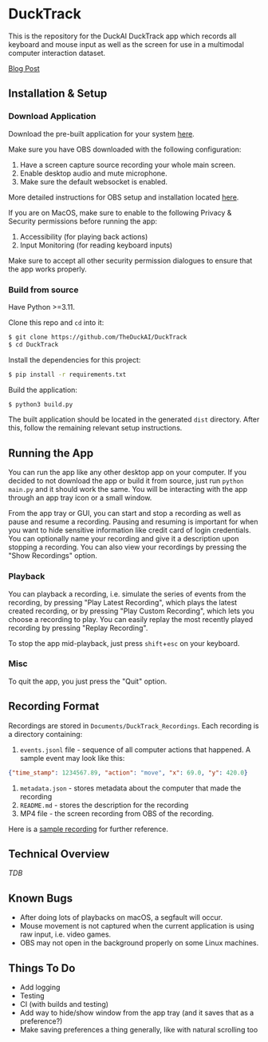 # DuckTrack

This is the repository for the DuckAI DuckTrack app which records all keyboard and mouse input as well as the screen for use in a multimodal computer interaction dataset.

[Blog Post](https://duckai.org/blog/ducktrack)

## Installation & Setup

### Download Application

<!-- TODO: add prebuilt applications in github releases -->
Download the pre-built application for your system [here](https://github.com/TheDuckAI/DuckTrack/releases/).

Make sure you have OBS downloaded with the following configuration:
1. Have a screen capture source recording your whole main screen.
2. Enable desktop audio and mute microphone.
3. Make sure the default websocket is enabled.

More detailed instructions for OBS setup and installation located [here](OBS_SETUP.md).

If you are on MacOS, make sure to enable to the following Privacy & Security permissions before running the app:

1. Accessibility (for playing back actions)
2. Input Monitoring (for reading keyboard inputs)

Make sure to accept all other security permission dialogues to ensure that the app works properly.

### Build from source

Have Python >=3.11.

Clone this repo and `cd` into it:
```bash
$ git clone https://github.com/TheDuckAI/DuckTrack
$ cd DuckTrack
```

Install the dependencies for this project:
```bash
$ pip install -r requirements.txt
```

Build the application:
```bash
$ python3 build.py
```

The built application should be located in the generated `dist` directory. After this, follow the remaining relevant setup instructions.

## Running the App

You can run the app like any other desktop app on your computer. If you decided to not download the app or build it from source, just run `python main.py` and it should work the same. You will be interacting with the app through an app tray icon or a small window.


From the app tray or GUI, you can start and stop a recording as well as pause and resume a recording. Pausing and resuming is important for when you want to hide sensitive information like credit card of login credentials. You can optionally name your recording and give it a description upon stopping a recording. You can also view your recordings by pressing the "Show Recordings" option.

### Playback

You can playback a recording, i.e. simulate the series of events from the recording, by pressing "Play Latest Recording", which plays the latest created recording, or by pressing "Play Custom Recording", which lets you choose a recording to play. You can easily replay the most recently played recording by pressing "Replay Recording".

To stop the app mid-playback, just press `shift`+`esc` on your keyboard.

### Misc

To quit the app, you just press the "Quit" option.

## Recording Format

Recordings are stored in `Documents/DuckTrack_Recordings`. Each recording is a directory containing:

1. `events.jsonl` file - sequence of all computer actions that happened. A sample event may look like this:
```json
{"time_stamp": 1234567.89, "action": "move", "x": 69.0, "y": 420.0}
```
1. `metadata.json` - stores metadata about the computer that made the recording
2. `README.md` - stores the description for the recording
3. MP4 file - the screen recording from OBS of the recording.

Here is a [sample recording](example) for further reference.

## Technical Overview

<!-- maybe put a nice graphical representation of the app here -->

*TDB*

## Known Bugs

- After doing lots of playbacks on macOS, a segfault will occur.
- Mouse movement is not captured when the current application is using raw input, i.e. video games.
- OBS may not open in the background properly on some Linux machines.

## Things To Do

- Add logging
- Testing
- CI (with builds and testing)
- Add way to hide/show window from the app tray (and it saves that as a preference?)
- Make saving preferences a thing generally, like with natural scrolling too
